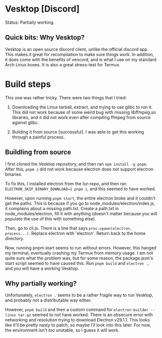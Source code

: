 # Vesktop [Discord]
Status: Partially working.

## Quick bits: Why Vesktop?
Vesktop is an open source discord client, unlike the official discord app. This makes it great for recompilation to make sure things work. In addition, it does come with the benefits of vencord, and is what I use on my standard Arch Linux boxes. It is also a great stress-test for Termux.

# Build steps
This one was rather tricky. There were two things that I tried:
1. Downloading the Linux tarball, extract, and trying to use glibc to run it. This did not work because of some weird bug with missing libffmpeg.so libraries, and it did not work even after compiling ffmpeg from source against glibc.

2. Building it from source [successful]. I was able to get this working through a painful process.

## Buildling from source
I first cloned the Vesktop repository, and then ran `npm install -g pnpm`. After this, `pnpm i` did not work because electron does not support electron binaries.

To fix this, I installed electron from the *tur-repo*, and then ran `ELECTRON_SKIP_BINARY_DOWNLOAD=1 pnpm i`, and this seemed to have worked.

However, upon running `pnpm start`, the entire electron broke and it couldn't get the paths. This is because if you go to node_modules/electron/index.js, it complains about a missing path.txt. Create a path.txt in node_modules/electron, fill it with anything (doesn't matter because you will populate the use of this with something else).

Then, go to cli.js. There is a line that says `proc.spawn(electron, process...)`. Replace electron with 'electron'. Return back to the home directory.

Now, running pnpm start seems to run without errors. However, this hanged my terminal, eventually crashing my Termux from memory usage. I am not quite sure what the problem was, but for some reason, the package.json's start script seemed to have caused this. Run `pnpm build` and `electron .`, and you will have a working Vesktop.

## Why partially working?
Unfortunately, `electron .` seems to be a rather fragile way to run Vesktop, and probably not a distributable way either. 

However, `pnpm build` and then a custom command for `electron-builder --linux tar.gz` seemed to not have worked. There is an obsecure error with networking and resolution trying to download Electron v29.1.1. This looks like it'll be pretty nasty to patch, so maybe I'll look into this later. For now, the environment isn't *too* unstable, so I guess it will work.
